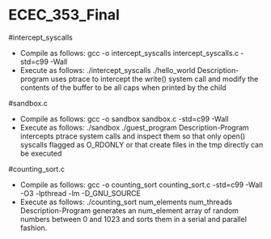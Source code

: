 # ECEC_353_Final

#intercept_syscalls

 * Compile as follows: gcc -o intercept_syscalls intercept_syscalls.c -std=c99 -Wall 
 * Execute as follows: ./intercept_syscalls ./hello_world
Description-program uses ptrace to intercept the write() system call and modify the contents of the buffer to be all caps when printed by the child


#sandbox.c

 * Compile as follows: gcc -o sandbox sandbox.c -std=c99 -Wall 
 * Execute as follows: ./sandbox ./guest_program 
Description-Program intercepts ptrace system calls and inspect them so that only open() syscalls flagged as O_RDONLY or that create files in the tmp directly can be executed

#counting_sort.c
 * Compile as follows: gcc -o counting_sort counting_sort.c -std=c99 -Wall -O3 -lpthread -lm -D_GNU_SOURCE 
 * Execute as follows: ./counting_sort num_elements num_threads 
Description-Program generates an num_element array of random numbers between 0 and 1023 and sorts them in a serial and parallel fashion.
